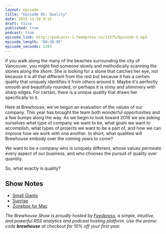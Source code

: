 ```yaml
---
layout: episode
title: "Episode 05: Quality"
date: 2015-11-10 9:15
draft: false
published: true
podcast: true
episode_link: http://podcasts-1.feedpress.co/13375/Episode-5.mp3
episode_length: "00:38:05"
episode_seconds: 2285
---
```


If you walk along the many of the beaches surrounding the city of Vancouver, you might find someone slowly and methodically scanning the stones along the shore. She is looking for a stone that catches her eye, not because it is all that different from the rest but because it has a certain quality that uniquely identifies it from others around it. Maybe it's perfectly smooth and beautifully rounded, or perhaps it is shiny and shimmery with sharp edges. For certain, there is a unique quality that draws her specifically to it.

Here at Brewhouse, we've begun an evaluation of the values of our company. This year has brought the team both wonderful opportunities and a few bumps along the way. As we begin to look toward 2016 we are asking ourselves what type of company we want to be, what goals we want to accomplish, what types of projects we want to be a part of, and how we can improve how we work with one another. In short, what qualities will Brewhouse embody over the coming years to come?

We want to be a company who is uniquely different, whose values permeate every aspect of our business, and who chooses the pursuit of quality over quantity.

So, what exactly is quality?

## Show Notes

- [Small Giants](http://www.smallgiantsbook.com/about.html)
- [Sunrise](https://calendar.sunrise.am/)
- [Zonebox for Mac](http://rinik.net/zonebox/)

*The Brewhouse Show is proudly hosted by [Feedpress][FP], a simple, intuitive, and powerful RSS analytics and podcast hosting platform. Use the promo code **brewhouse** at checkout for 10% off your first year.*

[FP]: http://feed.press
[TBS]: http://brewhouse.io/show/
